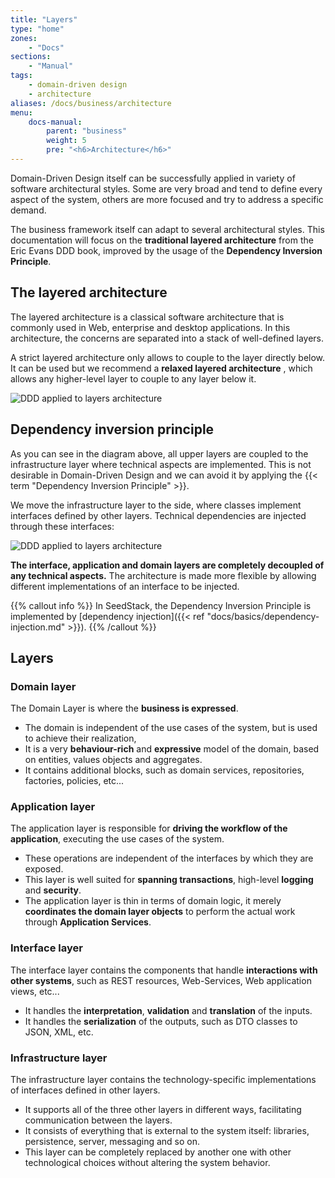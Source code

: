 ```yaml
---
title: "Layers"
type: "home"
zones:
    - "Docs"
sections:
    - "Manual"    
tags:
    - domain-driven design
    - architecture 
aliases: /docs/business/architecture    
menu:
    docs-manual:
        parent: "business"
        weight: 5
        pre: "<h6>Architecture</h6>"
---
```


Domain-Driven Design itself can be successfully applied in variety of software architectural styles. Some are very broad 
and tend to define every aspect of the system, others are more focused and try to address a specific demand.

The business framework itself can adapt to several architectural styles. This documentation will focus on the **traditional
layered architecture** from the Eric Evans DDD book, improved by the usage of the **Dependency Inversion Principle**. 

## The layered architecture

The layered architecture is a classical software architecture that is commonly used in Web, enterprise and desktop 
applications. In this architecture, the concerns are separated into a stack of well-defined layers. 

A strict layered architecture only allows to couple to the layer directly below. It can be used but we recommend a 
**relaxed layered architecture** , which allows any higher-level layer to couple to any layer below it.

![DDD applied to layers architecture](../img/layers.png)

## Dependency inversion principle

As you can see in the diagram above, all upper layers are coupled to the infrastructure layer where technical aspects
are implemented. This is not desirable in Domain-Driven Design and we can avoid it by applying the {{< term "Dependency Inversion Principle" >}}.

We move the infrastructure layer to the side, where classes implement interfaces defined by other layers. 
Technical dependencies are injected through these interfaces:

![DDD applied to layers architecture](../img/layers_dip.png)

**The interface, application and domain layers are completely decoupled of any technical aspects.** The architecture is made
more flexible by allowing different implementations of an interface to be injected.

{{% callout info %}}
In SeedStack, the Dependency Inversion Principle is implemented by [dependency injection]({{< ref "docs/basics/dependency-injection.md" >}}).
{{% /callout %}}

## Layers

### Domain layer

The Domain Layer is where the **business is expressed**.

- The domain is independent of the use cases of the system, but is used to achieve their realization,
- It is a very **behaviour-rich** and **expressive** model of the domain, based on entities, values objects and aggregates.
- It contains additional blocks, such as domain services, repositories, factories, policies, etc...

### Application layer

The application layer is responsible for **driving the workflow of the application**, executing the use cases of the system.

- These operations are independent of the interfaces by which they are exposed.
- This layer is well suited for **spanning transactions**, high-level **logging** and **security**.
- The application layer is thin in terms of domain logic, it merely **coordinates the domain layer objects** to perform
the actual work through **Application Services**.

### Interface layer

The interface layer contains the components that handle **interactions with other systems**, such as REST resources, 
Web-Services, Web application views, etc...

- It handles the **interpretation**, **validation** and **translation** of the inputs.
- It handles the **serialization** of the outputs, such as DTO classes to JSON, XML, etc.

### Infrastructure layer

The infrastructure layer contains the technology-specific implementations of interfaces defined in other layers.

- It supports all of the three other layers in different ways, facilitating communication between the layers.
- It consists of everything that is external to the system itself: libraries, persistence, server, messaging and so on.
- This layer can be completely replaced by another one with other technological choices without altering the system behavior.
